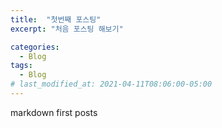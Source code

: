 ```yaml
---
title:  "첫번째 포스팅"
excerpt: "처음 포스팅 해보기"

categories:
  - Blog
tags:
  - Blog
# last_modified_at: 2021-04-11T08:06:00-05:00
---
```


markdown first posts
